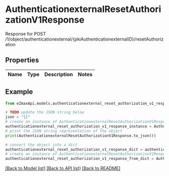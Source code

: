 # AuthenticationexternalResetAuthorizationV1Response

Response for POST /1/object/authenticationexternal/{pkiAuthenticationexternalID}/resetAuthorization

## Properties

Name | Type | Description | Notes
------------ | ------------- | ------------- | -------------

## Example

```python
from eZmaxApi.models.authenticationexternal_reset_authorization_v1_response import AuthenticationexternalResetAuthorizationV1Response

# TODO update the JSON string below
json = "{}"
# create an instance of AuthenticationexternalResetAuthorizationV1Response from a JSON string
authenticationexternal_reset_authorization_v1_response_instance = AuthenticationexternalResetAuthorizationV1Response.from_json(json)
# print the JSON string representation of the object
print(AuthenticationexternalResetAuthorizationV1Response.to_json())

# convert the object into a dict
authenticationexternal_reset_authorization_v1_response_dict = authenticationexternal_reset_authorization_v1_response_instance.to_dict()
# create an instance of AuthenticationexternalResetAuthorizationV1Response from a dict
authenticationexternal_reset_authorization_v1_response_from_dict = AuthenticationexternalResetAuthorizationV1Response.from_dict(authenticationexternal_reset_authorization_v1_response_dict)
```
[[Back to Model list]](../README.md#documentation-for-models) [[Back to API list]](../README.md#documentation-for-api-endpoints) [[Back to README]](../README.md)


